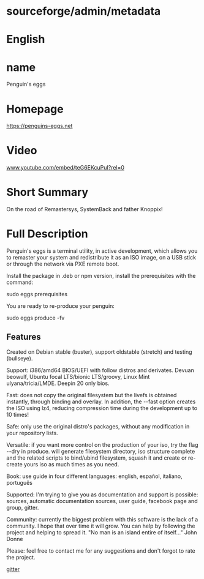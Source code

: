 # sourceforge/admin/metadata

# English

# name
Penguin's eggs

# Homepage
https://penguins-eggs.net

# Video
www.youtube.com/embed/teG6EKcuPuI?rel=0

# Short Summary
On the road of Remastersys, SystemBack and father Knoppix!

# Full Description
Penguin's eggs is a terminal utility, in active development, which allows you to remaster your system and redistribute it as an ISO image, on a USB stick or through the network via PXE remote boot.

Install the package in .deb or npm version, install the prerequisites with the command:

sudo eggs prerequisites

You are ready to re-produce your penguin:

sudo eggs produce -fv

## Features 
Created on Debian stable (buster), support oldstable (stretch) and testing (bullseye).

Support: i386/amd64 BIOS/UEFI with follow distros and derivates. Devuan beowulf, Ubuntu focal LTS/bionic LTS/groovy, Linux Mint ulyana/tricia/LMDE. Deepin 20 only bios.

Fast: does not copy the original filesystem but the livefs is obtained instantly, through binding and overlay. In addition, the --fast option creates the ISO using lz4, reducing compression time during the development up to 10 times!

Safe: only use the original distro's packages, without any modification in your repository lists.

Versatile: if you want more control on the production of your iso, try the flag --dry in produce. will generate filesystem directory, iso structure complete and the related scripts to bind/ubind filesystem, squash it and create or re-create yours iso as much times as you need.

Book: use guide in four different languages: english,  español, italiano, português

Supported: I'm trying to give you as documentation and support is possible: sources, automatic documentation sources, user guide, facebook page and group, gitter. 

Community: currently the biggest problem with this software is the lack of a community. I hope that over time it will grow. You can help by following the project and helping to spread it. "No man is an island entire of itself..." John Donne 

Please: feel free to contact me for any suggestions and don't forgot to rate the project.

<a href='https://gitter.im/penguins-eggs-1/community'>gitter</a>
